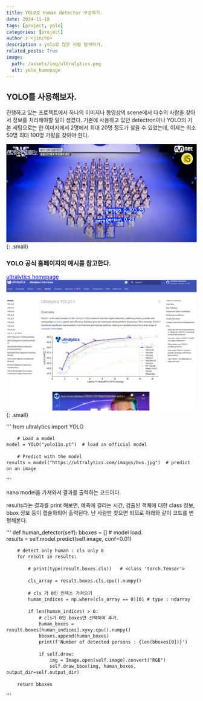 ```yaml
---
title: YOLO로 Human detector 구성하기.
date: 2024-11-18
tags: [project, yolo]
categories: [project]
author : <jincho>
description : yolo로 많은 사람 탐색하기.
related_posts: True
image:
  path: /assets/img/ultralytics.png
  alt: yolo_homepage
---
```


## YOLO를 사용해보자.

진행하고 있는 프로젝트에서 하나의 이미지나 동영상의 scene에서 다수의 사람을 찾아서 정보를 처리해야할 일이 생겼다.
기존에 사용하고 있던 detectron이나 YOLO의 기본 세팅으로는 한 이미지에서 2명에서 최대 20명 정도가 찾을 수 있었는데, 이제는 최소 50명 최대 100명 가량을 찾아야 한다.

![Desktip View](/assets/img/multi_person.jpg){: .small} 

### YOLO 공식 홈페이지의 예시를 참고한다.

<a href="https://docs.ultralytics.com/models/yolo11/#supported-tasks-and-modes" style="color: blue; text-decoration: underline;">ultralytics homepage</a>
![Desktip View](/assets/img/ultralytics.png){: .small}

'''
    from ultralytics import YOLO

        # Load a model
    model = YOLO("yolo11n.pt")  # load an official model

        # Predict with the model
    results = model("https://ultralytics.com/images/bus.jpg")  # predict on an image
'''

nano model을 가져와서 결과를 출력하는 코드이다.

results라는 결과를 print 해보면, 예측에 걸리는 시간, 검출된 객체에 대한 class 정보, bbox 정보 등이 캡슐화되어 출력된다.
난 사람만 찾으면 되므로 아래와 같이 코드를 변형해본다.

'''
    def human_detector(self):
        bboxes = []
        # model load.    
        results = self.model.predict(self.image, conf=0.01)    
    
        # detect only human : cls only 0
        for result in results:
            
            # print(type(result.boxes.cls))   # <class 'torch.Tensor'>
            
            cls_array = result.boxes.cls.cpu().numpy()
            
            # cls 가 0인 인덱스 가져오기
            human_indices = np.where(cls_array == 0)[0] # type : ndarray
                        
            if len(human_indices) > 0:
                # cls가 0인 boxes만 선택하여 추가.
                human_boxes = result.boxes[human_indices].xyxy.cpu().numpy()
                bboxes.append(human_boxes)
                print(f'Number of detected persons : {len(bboxes[0])}')   
                
                if self.draw:
                    img = Image.open(self.image).convert("RGB")
                    self.draw_bbox(img, human_boxes, output_dir=self.output_dir)
                           
        return bboxes
'''


#

